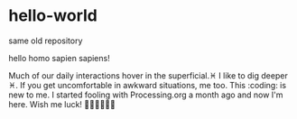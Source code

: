 # hello-world
same old repository

hello homo sapien sapiens!

Much of our daily interactions hover in the superficial.:pisces: I like to dig deeper :pisces:. If you get uncomfortable in awkward situations,
me too.
This :coding: is new to me. I started fooling with Processing.org a month ago and now I'm here. Wish me luck!
:rocket::eggplant::cherries::tangerine::rice::tea:
